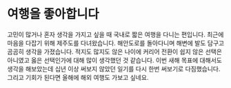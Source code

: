 여행을 좋아합니다
===============

고민이 많거나 혼자 생각을 가지고 싶을 때 국내로 짧은 여행을 다니는 편입니다.
최근에 마음을 다잡기 위해 제주도를 다녀왔습니다.
해안도로를 돌아다니며 해변에 발도 담구고 곰곰히 생각을 가졌습니다. 
적지도 많지도 않은 나이에 커리어 전환이 쉽지 않은 선택은 아니였고 옳은 선택인가에 대해 많이 생각했던 것 같습니다. 
이번 새해 목표에 대해서도 생각을 해보았는데 십년 이상 써보지 않았던 일기를 다시 한번 써보기로 다짐했습니다. 
그리고 기회가 된다면 올해에 해외 여행도 가보고 싶네요.



